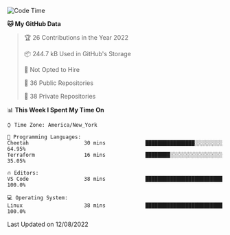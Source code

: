 <!--START_SECTION:waka-->
![Code Time](http://img.shields.io/badge/Code%20Time-63%20hrs%2047%20mins-blue)

**🐱 My GitHub Data** 

> 🏆 26 Contributions in the Year 2022
 > 
> 📦 244.7 kB Used in GitHub's Storage 
 > 
> 🚫 Not Opted to Hire
 > 
> 📜 36 Public Repositories 
 > 
> 🔑 38 Private Repositories  
 > 
📊 **This Week I Spent My Time On** 

```text
⌚︎ Time Zone: America/New_York

💬 Programming Languages: 
Cheetah                  30 mins             ████████████████░░░░░░░░░   64.95% 
Terraform                16 mins             ████████░░░░░░░░░░░░░░░░░   35.05%

🔥 Editors: 
VS Code                  38 mins             █████████████████████████   100.0%

💻 Operating System: 
Linux                    38 mins             █████████████████████████   100.0%

```


 Last Updated on 12/08/2022
<!--END_SECTION:waka-->